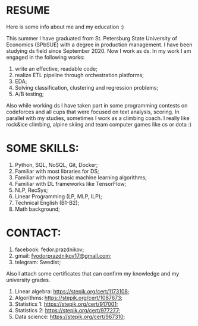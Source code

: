 # RESUME
Here is some info about me and my education :)

This summer I have graduated from St. Petersburg State University of Economics (SPbSUE) with a degree in production management. I have been studying ds field since September 2020. Now I work as ds. In my work I am engaged in the following works:
1) write an effective, readable code;
2) realize ETL pipeline through orchestration platforms;
3) EDA;
4) Solving classification, clustering and regression problems;
5) A/B testing;

Also while working ds I have taken part in some programming contests on codeforces and all cups that were focused on text analysis, scoring. In parallel with my studies, sometimes I work as a climbing coach. I really like rock&ice climbing, alpine skiing and team computer games like cs or dota :)

# SOME SKILLS:
1) Python, SQL, NoSQL, Git, Docker;
2) Familiar with most libraries for DS;
3) Familiar with most basic machine learning algorithms;
4) Familiar with DL frameworks like TensorFlow;
5) NLP, RecSys;
6) Linear Programming (LP, MLP, ILP);
7) Technical English (B1-B2);
8) Math background;

# CONTACT:
1) facebook: fedor.prazdnikov;
2) gmail: fyodorprazdnikov17@gmail.com;
3) telegram: Swedist;

Also I attach some certificates that can confirm my knowledge and my university grades.
1) Linear algebra: https://stepik.org/cert/1173108;
2) Algorithms: https://stepik.org/cert/1087673;
3) Statistics 1: https://stepik.org/cert/917001;
4) Statistics 2: https://stepik.org/cert/977277;
5) Data science: https://stepik.org/cert/967310;
